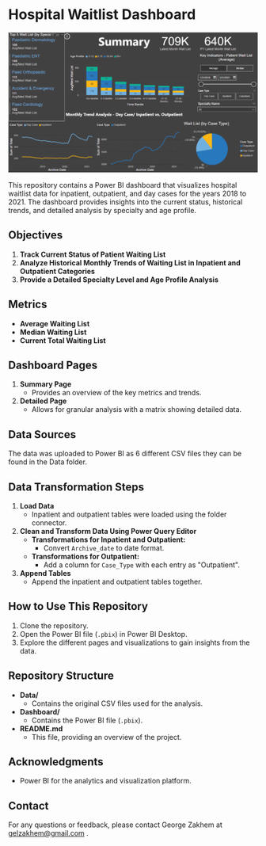 # Hospital Waitlist Dashboard
![Alt text](background.PNG)

This repository contains a Power BI dashboard that visualizes hospital waitlist data for inpatient, outpatient, and day cases for the years 2018 to 2021. The dashboard provides insights into the current status, historical trends, and detailed analysis by specialty and age profile.

## Objectives

1. **Track Current Status of Patient Waiting List**
2. **Analyze Historical Monthly Trends of Waiting List in Inpatient and Outpatient Categories**
3. **Provide a Detailed Specialty Level and Age Profile Analysis**

## Metrics

- **Average Waiting List**
- **Median Waiting List**
- **Current Total Waiting List**

## Dashboard Pages

1. **Summary Page**
   - Provides an overview of the key metrics and trends.
2. **Detailed Page**
   - Allows for granular analysis with a matrix showing detailed data.

## Data Sources

The data was uploaded to Power BI as 6 different CSV files they can be found in the Data folder.

## Data Transformation Steps

1. **Load Data**
   - Inpatient and outpatient tables were loaded using the folder connector.
2. **Clean and Transform Data Using Power Query Editor**
   - **Transformations for Inpatient and Outpatient:**
     - Convert `Archive_date` to date format.
   - **Transformations for Outpatient:**
     - Add a column for `Case_Type` with each entry as "Outpatient".
3. **Append Tables**
   - Append the inpatient and outpatient tables together.

## How to Use This Repository

1. Clone the repository.
2. Open the Power BI file (`.pbix`) in Power BI Desktop.
3. Explore the different pages and visualizations to gain insights from the data.

## Repository Structure

- **Data/**
  - Contains the original CSV files used for the analysis.
- **Dashboard/**
  - Contains the Power BI file (`.pbix`).
- **README.md**
  - This file, providing an overview of the project.


## Acknowledgments

- Power BI for the analytics and visualization platform.

## Contact

For any questions or feedback, please contact George Zakhem at gelzakhem@gmail.com .
